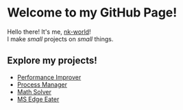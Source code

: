 # Welcome to my GitHub Page!
Hello there! It's me, [nk-world](https://www.github.com/nk-world/)!<br>I make _small_ projects on _small_ things.
## Explore my projects!
- [Performance Improver](https://nk-world.github.io/perfimp/)
- [Process Manager](https://www.github.com/nk-world/process-manager)
- [Math Solver](https://www.github.com/nk-world/MathSolver)
- [MS Edge Eater](https://www.github.com/nk-world/msedge-eater)
